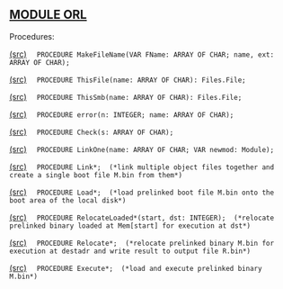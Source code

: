 
## [MODULE ORL](https://github.com/io-core/Build/blob/main/ORL.Mod)

Procedures:


[(src)](https://github.com/io-core/Build/blob/main/ORL.Mod#L38) `  PROCEDURE MakeFileName(VAR FName: ARRAY OF CHAR; name, ext: ARRAY OF CHAR);`

[(src)](https://github.com/io-core/Build/blob/main/ORL.Mod#L46) `  PROCEDURE ThisFile(name: ARRAY OF CHAR): Files.File;`

[(src)](https://github.com/io-core/Build/blob/main/ORL.Mod#L52) `  PROCEDURE ThisSmb(name: ARRAY OF CHAR): Files.File;`

[(src)](https://github.com/io-core/Build/blob/main/ORL.Mod#L61) `  PROCEDURE error(n: INTEGER; name: ARRAY OF CHAR);`

[(src)](https://github.com/io-core/Build/blob/main/ORL.Mod#L65) `  PROCEDURE Check(s: ARRAY OF CHAR);`

[(src)](https://github.com/io-core/Build/blob/main/ORL.Mod#L76) `  PROCEDURE LinkOne(name: ARRAY OF CHAR; VAR newmod: Module);`

[(src)](https://github.com/io-core/Build/blob/main/ORL.Mod#L254) `  PROCEDURE Link*;  (*link multiple object files together and create a single boot file M.bin from them*)`

[(src)](https://github.com/io-core/Build/blob/main/ORL.Mod#L308) `  PROCEDURE Load*;  (*load prelinked boot file M.bin onto the boot area of the local disk*)`

[(src)](https://github.com/io-core/Build/blob/main/ORL.Mod#L333) `  PROCEDURE RelocateLoaded*(start, dst: INTEGER);  (*relocate prelinked binary loaded at Mem[start] for execution at dst*)`

[(src)](https://github.com/io-core/Build/blob/main/ORL.Mod#L385) `  PROCEDURE Relocate*;  (*relocate prelinked binary M.bin for execution at destadr and write result to output file R.bin*)`

[(src)](https://github.com/io-core/Build/blob/main/ORL.Mod#L425) `  PROCEDURE Execute*;  (*load and execute prelinked binary M.bin*)`
